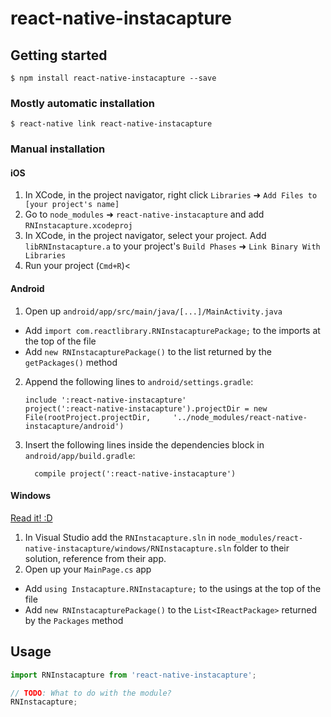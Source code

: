 
# react-native-instacapture

## Getting started

`$ npm install react-native-instacapture --save`

### Mostly automatic installation

`$ react-native link react-native-instacapture`

### Manual installation


#### iOS

1. In XCode, in the project navigator, right click `Libraries` ➜ `Add Files to [your project's name]`
2. Go to `node_modules` ➜ `react-native-instacapture` and add `RNInstacapture.xcodeproj`
3. In XCode, in the project navigator, select your project. Add `libRNInstacapture.a` to your project's `Build Phases` ➜ `Link Binary With Libraries`
4. Run your project (`Cmd+R`)<

#### Android

1. Open up `android/app/src/main/java/[...]/MainActivity.java`
  - Add `import com.reactlibrary.RNInstacapturePackage;` to the imports at the top of the file
  - Add `new RNInstacapturePackage()` to the list returned by the `getPackages()` method
2. Append the following lines to `android/settings.gradle`:
  	```
  	include ':react-native-instacapture'
  	project(':react-native-instacapture').projectDir = new File(rootProject.projectDir, 	'../node_modules/react-native-instacapture/android')
  	```
3. Insert the following lines inside the dependencies block in `android/app/build.gradle`:
  	```
      compile project(':react-native-instacapture')
  	```

#### Windows
[Read it! :D](https://github.com/ReactWindows/react-native)

1. In Visual Studio add the `RNInstacapture.sln` in `node_modules/react-native-instacapture/windows/RNInstacapture.sln` folder to their solution, reference from their app.
2. Open up your `MainPage.cs` app
  - Add `using Instacapture.RNInstacapture;` to the usings at the top of the file
  - Add `new RNInstacapturePackage()` to the `List<IReactPackage>` returned by the `Packages` method


## Usage
```javascript
import RNInstacapture from 'react-native-instacapture';

// TODO: What to do with the module?
RNInstacapture;
```
  